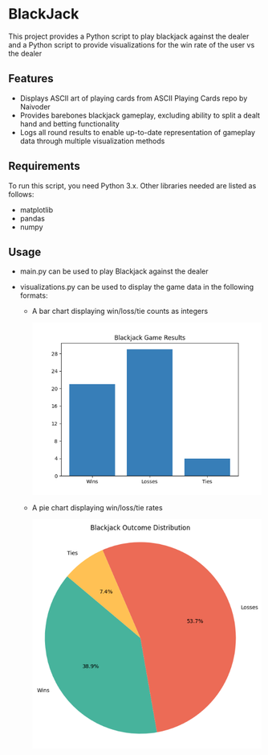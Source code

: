 # BlackJack

This project provides a Python script to play blackjack against the dealer and a Python script to provide visualizations for the win rate of the user vs the dealer

## Features

- Displays ASCII art of playing cards from ASCII Playing Cards repo by Naivoder
- Provides barebones blackjack gameplay, excluding ability to split a dealt hand and betting functionality
- Logs all round results to enable up-to-date representation of gameplay data through multiple visualization methods

## Requirements

To run this script, you need Python 3.x. Other libraries needed are listed as follows:

- matplotlib
- pandas
- numpy

## Usage 

- main.py can be used to play Blackjack against the dealer
- visualizations.py can be used to display the game data in the following formats:
  
  - A bar chart displaying win/loss/tie counts as integers

    ![bar chart image](https://github.com/BrandonL02/BlackJack/blob/d25a26021fa382d8ddd05adb361fde7cf29752f3/visuals/bar%20chart.png)
  
  - A pie chart displaying win/loss/tie rates

    ![pie chart image](https://github.com/BrandonL02/BlackJack/blob/d25a26021fa382d8ddd05adb361fde7cf29752f3/visuals/pie%20chart.png)
